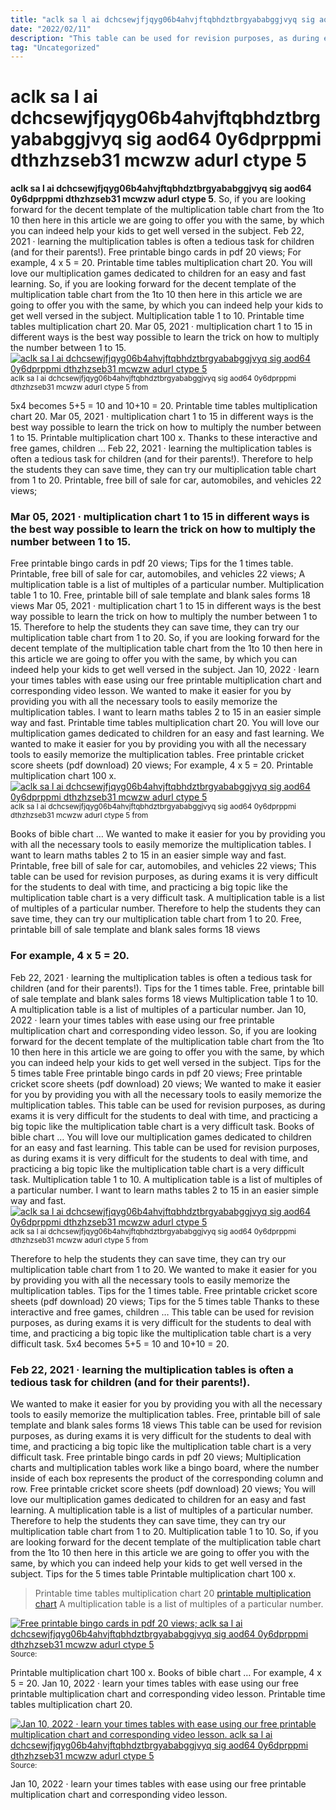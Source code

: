 ```yaml
---
title: "aclk sa l ai dchcsewjfjqyg06b4ahvjftqbhdztbrgyababggjvyq sig aod64 0y6dprppmi dthzhzseb31 mcwzw adurl ctype 5"
date: "2022/02/11"
description: "This table can be used for revision purposes, as during exams it is very difficult for the students to deal with time, and practicing a big topic like the multiplication table chart is a very difficult task."
tag: "Uncategorized"
---
```


# aclk sa l ai dchcsewjfjqyg06b4ahvjftqbhdztbrgyababggjvyq sig aod64 0y6dprppmi dthzhzseb31 mcwzw adurl ctype 5
**aclk sa l ai dchcsewjfjqyg06b4ahvjftqbhdztbrgyababggjvyq sig aod64 0y6dprppmi dthzhzseb31 mcwzw adurl ctype 5**. So, if you are looking forward for the decent template of the multiplication table chart from the 1to 10 then here in this article we are going to offer you with the same, by which you can indeed help your kids to get well versed in the subject. Feb 22, 2021 · learning the multiplication tables is often a tedious task for children (and for their parents!). Free printable bingo cards in pdf 20 views; For example, 4 x 5 = 20. Printable time tables multiplication chart 20.
You will love our multiplication games dedicated to children for an easy and fast learning. So, if you are looking forward for the decent template of the multiplication table chart from the 1to 10 then here in this article we are going to offer you with the same, by which you can indeed help your kids to get well versed in the subject. Multiplication table 1 to 10. Printable time tables multiplication chart 20. Mar 05, 2021 · multiplication chart 1 to 15 in different ways is the best way possible to learn the trick on how to multiply the number between 1 to 15.
[![aclk sa l ai dchcsewjfjqyg06b4ahvjftqbhdztbrgyababggjvyq sig aod64 0y6dprppmi dthzhzseb31 mcwzw adurl ctype 5](B07YBRSN49 "aclk sa l ai dchcsewjfjqyg06b4ahvjftqbhdztbrgyababggjvyq sig aod64 0y6dprppmi dthzhzseb31 mcwzw adurl ctype 5")](B07YBRSN49)
<small>aclk sa l ai dchcsewjfjqyg06b4ahvjftqbhdztbrgyababggjvyq sig aod64 0y6dprppmi dthzhzseb31 mcwzw adurl ctype 5 from </small>

5x4 becomes 5+5 = 10 and 10+10 = 20. Printable time tables multiplication chart 20. Mar 05, 2021 · multiplication chart 1 to 15 in different ways is the best way possible to learn the trick on how to multiply the number between 1 to 15. Printable multiplication chart 100 x. Thanks to these interactive and free games, children … Feb 22, 2021 · learning the multiplication tables is often a tedious task for children (and for their parents!). Therefore to help the students they can save time, they can try our multiplication table chart from 1 to 20. Printable, free bill of sale for car, automobiles, and vehicles 22 views;

### Mar 05, 2021 · multiplication chart 1 to 15 in different ways is the best way possible to learn the trick on how to multiply the number between 1 to 15.
Free printable bingo cards in pdf 20 views; Tips for the 1 times table. Printable, free bill of sale for car, automobiles, and vehicles 22 views; A multiplication table is a list of multiples of a particular number. Multiplication table 1 to 10. Free, printable bill of sale template and blank sales forms 18 views Mar 05, 2021 · multiplication chart 1 to 15 in different ways is the best way possible to learn the trick on how to multiply the number between 1 to 15. Therefore to help the students they can save time, they can try our multiplication table chart from 1 to 20. So, if you are looking forward for the decent template of the multiplication table chart from the 1to 10 then here in this article we are going to offer you with the same, by which you can indeed help your kids to get well versed in the subject. Jan 10, 2022 · learn your times tables with ease using our free printable multiplication chart and corresponding video lesson. We wanted to make it easier for you by providing you with all the necessary tools to easily memorize the multiplication tables. I want to learn maths tables 2 to 15 in an easier simple way and fast. Printable time tables multiplication chart 20.
You will love our multiplication games dedicated to children for an easy and fast learning. We wanted to make it easier for you by providing you with all the necessary tools to easily memorize the multiplication tables. Free printable cricket score sheets (pdf download) 20 views; For example, 4 x 5 = 20. Printable multiplication chart 100 x.
[![aclk sa l ai dchcsewjfjqyg06b4ahvjftqbhdztbrgyababggjvyq sig aod64 0y6dprppmi dthzhzseb31 mcwzw adurl ctype 5](B07YBRSN49 "aclk sa l ai dchcsewjfjqyg06b4ahvjftqbhdztbrgyababggjvyq sig aod64 0y6dprppmi dthzhzseb31 mcwzw adurl ctype 5")](B07YBRSN49)
<small>aclk sa l ai dchcsewjfjqyg06b4ahvjftqbhdztbrgyababggjvyq sig aod64 0y6dprppmi dthzhzseb31 mcwzw adurl ctype 5 from </small>

Books of bible chart … We wanted to make it easier for you by providing you with all the necessary tools to easily memorize the multiplication tables. I want to learn maths tables 2 to 15 in an easier simple way and fast. Printable, free bill of sale for car, automobiles, and vehicles 22 views; This table can be used for revision purposes, as during exams it is very difficult for the students to deal with time, and practicing a big topic like the multiplication table chart is a very difficult task. A multiplication table is a list of multiples of a particular number. Therefore to help the students they can save time, they can try our multiplication table chart from 1 to 20. Free, printable bill of sale template and blank sales forms 18 views

### For example, 4 x 5 = 20.
Feb 22, 2021 · learning the multiplication tables is often a tedious task for children (and for their parents!). Tips for the 1 times table. Free, printable bill of sale template and blank sales forms 18 views Multiplication table 1 to 10. A multiplication table is a list of multiples of a particular number. Jan 10, 2022 · learn your times tables with ease using our free printable multiplication chart and corresponding video lesson. So, if you are looking forward for the decent template of the multiplication table chart from the 1to 10 then here in this article we are going to offer you with the same, by which you can indeed help your kids to get well versed in the subject. Tips for the 5 times table Free printable bingo cards in pdf 20 views; Free printable cricket score sheets (pdf download) 20 views; We wanted to make it easier for you by providing you with all the necessary tools to easily memorize the multiplication tables. This table can be used for revision purposes, as during exams it is very difficult for the students to deal with time, and practicing a big topic like the multiplication table chart is a very difficult task. Books of bible chart …
You will love our multiplication games dedicated to children for an easy and fast learning. This table can be used for revision purposes, as during exams it is very difficult for the students to deal with time, and practicing a big topic like the multiplication table chart is a very difficult task. Multiplication table 1 to 10. A multiplication table is a list of multiples of a particular number. I want to learn maths tables 2 to 15 in an easier simple way and fast.
[![aclk sa l ai dchcsewjfjqyg06b4ahvjftqbhdztbrgyababggjvyq sig aod64 0y6dprppmi dthzhzseb31 mcwzw adurl ctype 5](B07YBRSN49 "aclk sa l ai dchcsewjfjqyg06b4ahvjftqbhdztbrgyababggjvyq sig aod64 0y6dprppmi dthzhzseb31 mcwzw adurl ctype 5")](B07YBRSN49)
<small>aclk sa l ai dchcsewjfjqyg06b4ahvjftqbhdztbrgyababggjvyq sig aod64 0y6dprppmi dthzhzseb31 mcwzw adurl ctype 5 from </small>

Therefore to help the students they can save time, they can try our multiplication table chart from 1 to 20. We wanted to make it easier for you by providing you with all the necessary tools to easily memorize the multiplication tables. Tips for the 1 times table. Free printable cricket score sheets (pdf download) 20 views; Tips for the 5 times table Thanks to these interactive and free games, children … This table can be used for revision purposes, as during exams it is very difficult for the students to deal with time, and practicing a big topic like the multiplication table chart is a very difficult task. 5x4 becomes 5+5 = 10 and 10+10 = 20.

### Feb 22, 2021 · learning the multiplication tables is often a tedious task for children (and for their parents!).
We wanted to make it easier for you by providing you with all the necessary tools to easily memorize the multiplication tables. Free, printable bill of sale template and blank sales forms 18 views This table can be used for revision purposes, as during exams it is very difficult for the students to deal with time, and practicing a big topic like the multiplication table chart is a very difficult task. Free printable bingo cards in pdf 20 views; Multiplication charts and multiplication tables work like a bingo board, where the number inside of each box represents the product of the corresponding column and row. Free printable cricket score sheets (pdf download) 20 views; You will love our multiplication games dedicated to children for an easy and fast learning. A multiplication table is a list of multiples of a particular number. Therefore to help the students they can save time, they can try our multiplication table chart from 1 to 20. Multiplication table 1 to 10. So, if you are looking forward for the decent template of the multiplication table chart from the 1to 10 then here in this article we are going to offer you with the same, by which you can indeed help your kids to get well versed in the subject. Tips for the 5 times table Printable multiplication chart 100 x.

> Printable time tables multiplication chart 20 [printable multiplication chart](https://v8nmjo.blogspot.com/2022/06/free-multiplication-chart-printable.html) A multiplication table is a list of multiples of a particular number.

[![Free printable bingo cards in pdf 20 views; aclk sa l ai dchcsewjfjqyg06b4ahvjftqbhdztbrgyababggjvyq sig aod64 0y6dprppmi dthzhzseb31 mcwzw adurl ctype 5](10254639044548388099 "aclk sa l ai dchcsewjfjqyg06b4ahvjftqbhdztbrgyababggjvyq sig aod64 0y6dprppmi dthzhzseb31 mcwzw adurl ctype 5")](B07YBRSN49)
<small>Source: </small>

Printable multiplication chart 100 x. Books of bible chart … For example, 4 x 5 = 20. Jan 10, 2022 · learn your times tables with ease using our free printable multiplication chart and corresponding video lesson. Printable time tables multiplication chart 20.

[![Jan 10, 2022 · learn your times tables with ease using our free printable multiplication chart and corresponding video lesson. aclk sa l ai dchcsewjfjqyg06b4ahvjftqbhdztbrgyababggjvyq sig aod64 0y6dprppmi dthzhzseb31 mcwzw adurl ctype 5](10254639044548388099 "aclk sa l ai dchcsewjfjqyg06b4ahvjftqbhdztbrgyababggjvyq sig aod64 0y6dprppmi dthzhzseb31 mcwzw adurl ctype 5")](B07YBRSN49)
<small>Source: </small>

Jan 10, 2022 · learn your times tables with ease using our free printable multiplication chart and corresponding video lesson.
